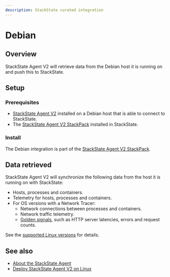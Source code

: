```yaml
---
description: StackState curated integration
---
```


# Debian

## Overview

StackState Agent V2 will retrieve data from the Debian host it is running on and push this to StackState.

## Setup

### Prerequisites
 
* [StackState Agent V2](/setup/agent/linux.md) installed on a Debian host that is able to connect to StackState.
* The [StackState Agent V2 StackPack](/stackpacks/integrations/agent.md) installed in StackState.

### Install

The Debian integration is part of the [StackState Agent V2 StackPack](/stackpacks/integrations/agent.md).

## Data retrieved

StackState Agent V2 will synchronize the following data from the host it is running on with StackState:

- Hosts, processes and containers.
- Telemetry for hosts, processes and containers.
- For OS versions with a Network Tracer: 
    * Network connections between processes and containers.
    * Network traffic telemetry. 
    * [Golden signals](/use/metrics-events/golden_signals.md), such as HTTP server latencies, errors and request counts.

See the [supported Linux versions](/setup/agent/linux.md#supported-linux-versions) for details.

## See also

* [About the StackState Agent](/setup/agent/about-stackstate-agent.md)
* [Deploy StackState Agent V2 on Linux](/setup/agent/linux.md)
